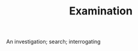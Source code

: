 ---
title: Examination
letter: E
permalink: "/definitions/bld-examination.html"
body: An investigation; search; interrogating
published_at: '2018-07-07'
source: Black's Law Dictionary 2nd Ed (1910)
layout: post
---